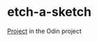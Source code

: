 # etch-a-sketch
[Project](https://www.theodinproject.com/paths/foundations/courses/foundations/lessons/etch-a-sketch-project) in the Odin project
